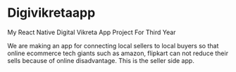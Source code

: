 # Digivikretaapp
My React Native Digital Vikreta App Project For Third Year

We are making an app for connecting local sellers to local buyers so that online ecommerce tech giants such as amazon, flipkart can not reduce their sells because of online disadvantage. This is the seller side app.
